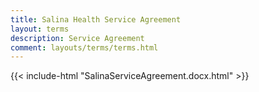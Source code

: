 ```yaml
---
title: Salina Health Service Agreement
layout: terms
description: Service Agreement
comment: layouts/terms/terms.html
---
```


{{< include-html "SalinaServiceAgreement.docx.html" >}}
